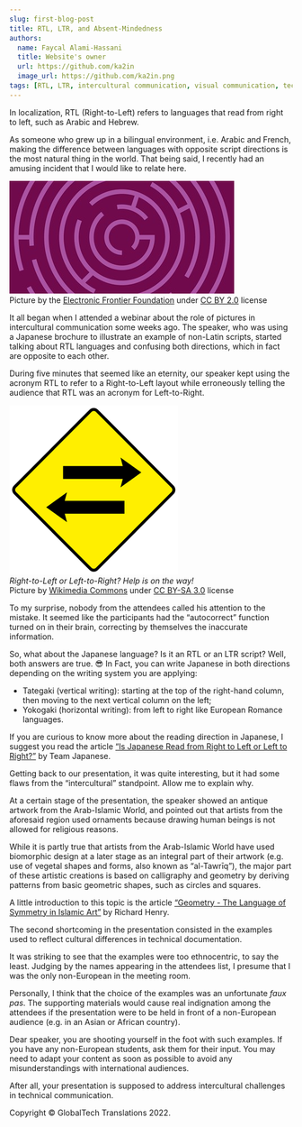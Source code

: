 ```yaml
---
slug: first-blog-post
title: RTL, LTR, and Absent-Mindedness
authors:
  name: Faycal Alami-Hassani
  title: Website's owner
  url: https://github.com/ka2in
  image_url: https://github.com/ka2in.png
tags: [RTL, LTR, intercultural communication, visual communication, technical documentation]
---
```


In localization, RTL (Right-to-Left) refers to languages that read from right to left, such as Arabic and Hebrew.

As someone who grew up in a bilingual environment, i.e. Arabic and French, making the difference between languages with opposite script directions is the most natural thing in the world. That being said, I recently had an amusing incident that I would like to relate here.

![Labyrinth and directions](./directions.jpg)<br />
Picture by the [Electronic Frontier Foundation](https://www.eff.org/) under [CC BY 2.0](https://creativecommons.org/licenses/by/2.0/) license

It all began when I attended a webinar about the role of pictures in intercultural communication some weeks ago. The speaker, who was using a Japanese brochure to illustrate an example of non-Latin scripts, started talking about RTL languages and confusing both directions, which in fact are opposite to each other.

During five minutes that seemed like an eternity, our speaker kept using the acronym RTL to refer to a Right-to-Left layout while erroneously telling the audience that RTL was an acronym for Left-to-Right.

![RTL or LTR](./two-way.png)<br />
*Right-to-Left or Left-to-Right? Help is on the way!<br />*
Picture by [Wikimedia Commons](https://commons.wikimedia.org/wiki/Main_Page) under [CC BY-SA 3.0](https://creativecommons.org/licenses/by-sa/3.0/deed.en) license

To my surprise, nobody from the attendees called his attention to the mistake. It seemed like the participants had the &ldquo;autocorrect&rdquo; function turned on in their brain, correcting by themselves the inaccurate information.

So, what about the Japanese language? Is it an RTL or an LTR script? Well, both answers are true. 😎 In Fact, you can write Japanese in both directions depending on the writing system you are applying:

- Tategaki (vertical writing): starting at the top of the right-hand column, then moving to the next vertical column on the left;
- Yokogaki (horizontal writing): from left to right like European Romance languages.

If you are curious to know more about the reading direction in Japanese, I suggest you read the article [&ldquo;Is Japanese Read from Right to Left or Left to Right?&rdquo;](https://teamjapanese.com/japanese-read-right-left/) by Team Japanese.

Getting back to our presentation, it was quite interesting, but it had some flaws from the &ldquo;intercultural&rdquo; standpoint. Allow me to explain why. 

At a certain stage of the presentation, the speaker showed an antique artwork from the Arab-Islamic World, and pointed out that artists from the aforesaid region used ornaments because drawing human beings is not allowed for religious reasons.

While it is partly true that artists from the Arab-Islamic World have used biomorphic design at a later stage as an integral part of their artwork (e.g. use of vegetal shapes and forms, also known as &ldquo;al-Tawrīq&rdquo;), the major part of these artistic creations is based on calligraphy and geometry by deriving patterns from basic geometric shapes, such as circles and squares. 

A little introduction to this topic is the article [&ldquo;Geometry - The Language of Symmetry in Islamic Art&rdquo;](https://artofislamicpattern.com/resources/educational-posters/) by Richard Henry.

The second shortcoming in the presentation consisted in the examples used to reflect cultural differences in technical documentation. 

It was striking to see that the examples were too ethnocentric, to say the least. Judging by the names appearing in the attendees list, I presume that I was the only non-European in the meeting room.

Personally, I think that the choice of the examples was an unfortunate *faux pas*. The supporting materials would cause real indignation among the attendees if the presentation were to be held in front of a non-European audience (e.g. in an Asian or African country). 

Dear speaker, you are shooting yourself in the foot with such examples. If you have any non-European students, ask them for their input. You may need to adapt your content as soon as possible to avoid any misunderstandings with international audiences. 

After all, your presentation is supposed to address intercultural challenges in technical communication.


Copyright © GlobalTech Translations 2022.
